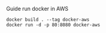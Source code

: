 Guide run docker in AWS

    docker build . --tag docker-aws
    docker run -d -p 80:8080 docker-aws

